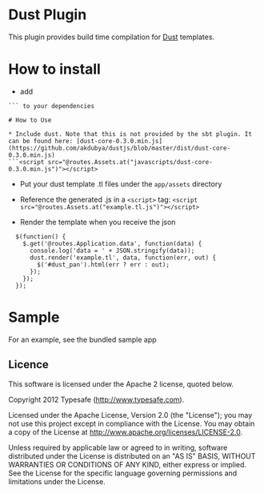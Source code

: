 # Dust Plugin

This plugin provides build time compilation for [Dust](https://github.com/akdubya/dustjs) templates.



# How to install

* add 
```addSbtPlugin("com.typesafe" % "play-plugins-dust" % "1.0-SNAPSHOT")
``` to your dependencies

# How to Use

* Include dust. Note that this is not provided by the sbt plugin. It can be found here: [dust-core-0.3.0.min.js](https://github.com/akdubya/dustjs/blob/master/dist/dust-core-0.3.0.min.js) 
```<script src="@routes.Assets.at("javascripts/dust-core-0.3.0.min.js")"></script>
```

* Put your dust template .tl files under the ```app/assets``` directory

* Reference the generated .js in a  ```<script>``` tag:
```<script src="@routes.Assets.at("example.tl.js")"></script>```

* Render the template when you receive the json 
```
  $(function() {
	$.get('@routes.Application.data', function(data) {
	  console.log('data = ' + JSON.stringify(data));
	  dust.render('example.tl', data, function(err, out) {
	    $('#dust_pan').html(err ? err : out);
	  });
	});
  });
```


# Sample

For an example, see the bundled sample app

## Licence

This software is licensed under the Apache 2 license, quoted below.

Copyright 2012 Typesafe (http://www.typesafe.com).

Licensed under the Apache License, Version 2.0 (the "License"); you may not use this project except in compliance with the License. You may obtain a copy of the License at http://www.apache.org/licenses/LICENSE-2.0.

Unless required by applicable law or agreed to in writing, software distributed under the License is distributed on an "AS IS" BASIS, WITHOUT WARRANTIES OR CONDITIONS OF ANY KIND, either express or implied. See the License for the specific language governing permissions and limitations under the License.